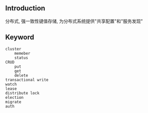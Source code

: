 ## Introduction
分布式, 强一致性键值存储, 为分布式系统提供"共享配置"和"服务发现"


## Keyword
```
cluster
    memeber
    status
CRUD
    put
    get
    delete
transactional write
watch
lease
distribute lock
election
migrate
auth
```
